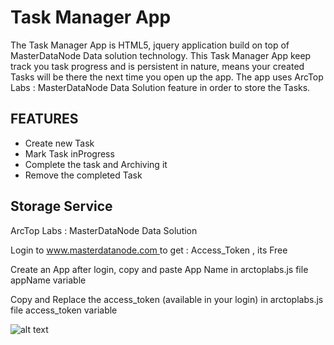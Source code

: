 # Task Manager App 

The Task Manager App is HTML5, jquery application build on top of MasterDataNode Data solution technology. 
This Task Manager App keep track you task progress and is persistent in nature, means your created Tasks
 will be there the next time you open up the app. The app uses ArcTop Labs : MasterDataNode Data Solution
feature in order to store the Tasks.

## FEATURES ##

 - Create new Task
 - Mark Task inProgress
 - Complete the task and Archiving it
 - Remove the completed Task
 
## Storage Service ##
ArcTop Labs : MasterDataNode Data Solution
<p>Login to <a href="https://www.masterdatanode.com"> www.masterdatanode.com </a> to get : Access_Token , its Free</p>
<p>Create an App after login, copy and paste App Name in arctoplabs.js file appName variable</p>
<p>Copy and Replace the access_token (available in your login) in arctoplabs.js file access_token variable</p>
            

![alt text](https://github.com/ArcTopLabs/TaskManagerApp/blob/master/screenshot/Task%20Manager%20App.png)
